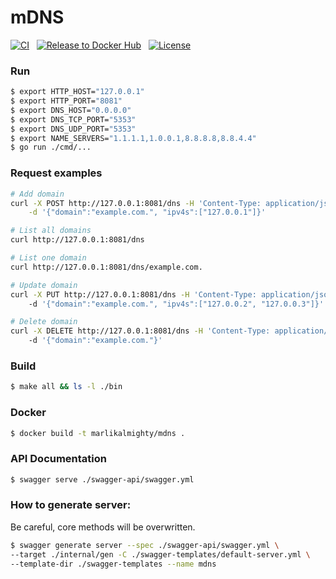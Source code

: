 # mDNS

[![CI](https://github.com/MarlikAlmighty/mdns/actions/workflows/ci.yml/badge.svg)](https://github.com/MarlikAlmighty/mdns/actions/workflows/ci.yml) &nbsp;
[![Release to Docker Hub](https://github.com/MarlikAlmighty/mdns/actions/workflows/cd.yml/badge.svg?branch=master)](https://github.com/MarlikAlmighty/mdns/actions/workflows/cd.yml) &nbsp;
[![License](https://img.shields.io/badge/License-MIT%201.0-orange.svg)](https://github.com/MarlikAlmighty/mdns/blob/master/LICENSE) &nbsp;

### Run
```sh
$ export HTTP_HOST="127.0.0.1"
$ export HTTP_PORT="8081"
$ export DNS_HOST="0.0.0.0"
$ export DNS_TCP_PORT="5353"
$ export DNS_UDP_PORT="5353"
$ export NAME_SERVERS="1.1.1.1,1.0.0.1,8.8.8.8,8.8.4.4"
$ go run ./cmd/...
```

### Request examples

```sh
# Add domain
curl -X POST http://127.0.0.1:8081/dns -H 'Content-Type: application/json' \
    -d '{"domain":"example.com.", "ipv4s":["127.0.0.1"]}'

# List all domains
curl http://127.0.0.1:8081/dns

# List one domain
curl http://127.0.0.1:8081/dns/example.com.

# Update domain
curl -X PUT http://127.0.0.1:8081/dns -H 'Content-Type: application/json' \ 
    -d '{"domain":"example.com.", "ipv4s":["127.0.0.2", "127.0.0.3"]}'

# Delete domain
curl -X DELETE http://127.0.0.1:8081/dns -H 'Content-Type: application/json' \ 
    -d '{"domain":"example.com."}'
```

### Build
```sh
$ make all && ls -l ./bin
```

### Docker
```sh
$ docker build -t marlikalmighty/mdns .
```

### API Documentation
```sh
$ swagger serve ./swagger-api/swagger.yml
```

### How to generate server:
 Be careful, core methods will be overwritten.
```sh
$ swagger generate server --spec ./swagger-api/swagger.yml \ 
--target ./internal/gen -C ./swagger-templates/default-server.yml \
--template-dir ./swagger-templates --name mdns
```